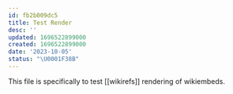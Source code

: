 ```yaml
---
id: fb2b009dc5
title: Test Render
desc: ''
updated: 1696522899000
created: 1696522899000
date: '2023-10-05'
status: "\U0001F38B"
---
```


This file is specifically to test [[wikirefs]] rendering of wikiembeds.
